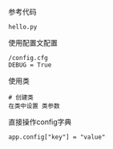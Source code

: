 参考代码

```
hello.py
```

使用配置文配置

```
/config.cfg
DEBUG = True
```

使用类

```
# 创建类
在类中设置 类参数
```

直接操作config字典

```
app.config["key"] = "value"
```

